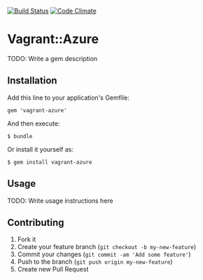 [![Build Status](https://secure.travis-ci.org/10thmagnitude/vagrant-azure.png)](http://travis-ci.org/10thmagnitude/vagrant-azure) [![Code Climate](https://codeclimate.com/repos/528a8e3ff3ea0041270b7cee/badges/4e4e11d58022df01ca23/gpa.png)](https://codeclimate.com/repos/528a8e3ff3ea0041270b7cee/feed)

# Vagrant::Azure

TODO: Write a gem description

## Installation

Add this line to your application's Gemfile:

    gem 'vagrant-azure'

And then execute:

    $ bundle

Or install it yourself as:

    $ gem install vagrant-azure

## Usage

TODO: Write usage instructions here

## Contributing

1. Fork it
2. Create your feature branch (`git checkout -b my-new-feature`)
3. Commit your changes (`git commit -am 'Add some feature'`)
4. Push to the branch (`git push origin my-new-feature`)
5. Create new Pull Request
